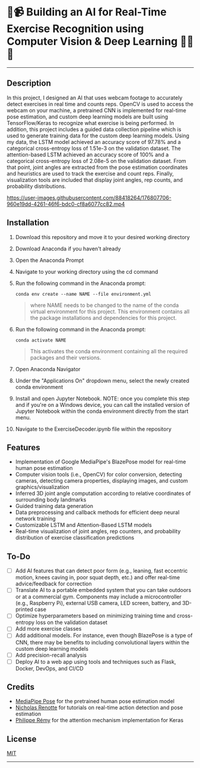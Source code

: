 # :robot::video_camera: Building an AI for Real-Time Exercise Recognition using Computer Vision & Deep Learning :weight_lifting_man::muscle:
---

## Description
In this project, I designed an AI that uses webcam footage to accurately detect exercises in real time and counts reps. OpenCV is used to access the webcam on your machine, a pretrained CNN is implemented for real-time pose estimation, and custom deep learning models are built using TensorFlow/Keras to recognize what exercise is being performed. In addition, this project includes a guided data collection pipeline which is used to generate training data for the custom deep learning models. Using my data, the LSTM model achieved an accuracy score of 97.78% and a categorical cross-entropy loss of 1.51e-3 on the validation dataset. The attention-based LSTM achieved an accuracy score of 100% and a categorical cross-entropy loss of 2.08e-5 on the validation dataset. From that point, joint angles are extracted from the pose estimation coordinates and heuristics are used to track the exercise and count reps. Finally, visualization tools are included that display joint angles, rep counts, and probability distributions. 

https://user-images.githubusercontent.com/88418264/176807706-960e19dd-4261-46f6-bdc0-cf8a6077cc82.mp4

## Installation
1. Download this repository and move it to your desired working directory
2. Download Anaconda if you haven't already
3. Open the Anaconda Prompt
4. Navigate to your working directory using the cd command
5. Run the following command in the Anaconda prompt:
	```
  	conda env create --name NAME --file environment.yml
  	```
  	> where NAME needs to be changed to the name of the conda virtual environment for this project. This environment contains all the package installations and dependencies for this project.
  
6. Run the following command in the Anaconda prompt:
  	```
  	conda activate NAME
  	```
  	> This activates the conda environment containing all the required packages and their versions. 
  
7. Open Anaconda Navigator
8. Under the "Applications On" dropdown menu, select the newly created conda environment
9. Install and open Jupyter Notebook. NOTE: once you complete this step and if you're on a Windows device, you can call the installed version of Jupyter Notebook within the conda environment directly from the start menu.  
10. Navigate to the ExerciseDecoder.ipynb file within the repository

## Features

- Implementation of Google MediaPipe's BlazePose model for real-time human pose estimation
- Computer vision tools (i.e., OpenCV) for color conversion, detecting cameras, detecting camera properties, displaying images, and custom graphics/visualization 
- Inferred 3D joint angle computation according to relative coordinates of surrounding body landmarks
- Guided training data generation
- Data preprocessing and callback methods for efficient deep neural network training
- Customizable LSTM and Attention-Based LSTM models
- Real-time visualization of joint angles, rep counters, and probability distribution of exercise classification predictions

## To-Do

- [ ] Add AI features that can detect poor form (e.g., leaning, fast eccentric motion, knees caving in, poor squat depth, etc.) and offer real-time advice/feedback for correction
- [ ] Translate AI to a portable embedded system that you can take outdoors or at a commercial gym. Components may include a microcontroller (e.g., Raspberry Pi), external USB camera, LED screen, battery, and 3D-printed case
- [ ] Optimize hyperparameters based on minimizing training time and cross-entropy loss on the validation dataset
- [ ] Add more exercise classes
- [ ] Add additional models. For instance, even though BlazePose is a type of CNN, there may be benefits to including convolutional layers within the custom deep learning models
- [ ] Add precision-recall analysis
- [ ] Deploy AI to a web app using tools and techniques such as Flask, Docker, DevOps, and CI/CD

## Credits

- [MediaPipe Pose](https://google.github.io/mediapipe/solutions/pose.html) for the pretrained human pose estimation model
- [Nicholas Renotte](https://github.com/nicknochnack) for tutorials on real-time action detection and pose estimation
- [Philippe Rémy](https://github.com/philipperemy/keras-attention-mechanism) for the attention mechanism implementation for Keras

## License
[MIT](https://github.com/chrisprasanna/Exercise_Recognition_AI/blob/main/LICENSE)

---
